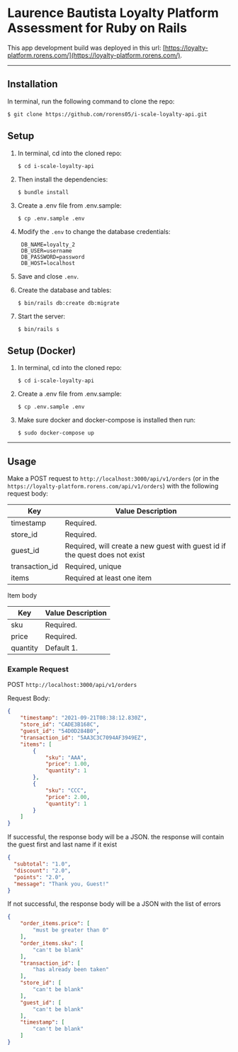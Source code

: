 # Laurence Bautista Loyalty Platform Assessment for Ruby on Rails

This app development build was deployed in this url: [https://loyalty-platform.rorens.com/](https://loyalty-platform.rorens.com/).

---

## Installation

In terminal, run the following command to clone the repo:

`$ git clone https://github.com/rorens05/i-scale-loyalty-api.git`

## Setup

1. In terminal, cd into the cloned repo:

   `$ cd i-scale-loyalty-api`

1. Then install the dependencies:

   `$ bundle install`

1. Create a .env file from .env.sample:

   `$ cp .env.sample .env`

1. Modify the `.env` to change the database credentials:

   ```
    DB_NAME=loyalty_2
    DB_USER=username
    DB_PASSWORD=password
    DB_HOST=localhost
   ```

1. Save and close `.env`.

1. Create the database and tables:

   `$ bin/rails db:create db:migrate`

1. Start the server:

   `$ bin/rails s`

## Setup (Docker)

1. In terminal, cd into the cloned repo:

   `$ cd i-scale-loyalty-api`

1. Create a .env file from .env.sample:

   `$ cp .env.sample .env`

1. Make sure docker and docker-compose is installed then run:

   `$ sudo docker-compose up`

---

## Usage

Make a POST request to `http://localhost:3000/api/v1/orders` (or in the `https://loyalty-platform.rorens.com/api/v1/orders`) with the following request body:

| Key                   | Value Description |
| ----------------------|-------------------|
| timestamp             | Required.         |
| store_id              | Required.          |
| guest_id              | Required, will create a new guest with guest id if the quest does not exist        |
| transaction_id        | Required, unique  |
| items                 | Required at least one item   |

Item body

| Key                   | Value Description |
| ----------------------|-------------------|
| sku                   | Required.         |
| price                 | Required.         |
| quantity              | Default 1.        |

### Example Request

POST `http://localhost:3000/api/v1/orders`

Request Body:

```json
{
    "timestamp": "2021-09-21T08:38:12.830Z",
    "store_id": "CADE3B168C", 
    "guest_id": "54D0D284B0",
    "transaction_id": "5AA3C3C7094AF3949EZ",
    "items": [
        {
            "sku": "AAA",
            "price": 1.00,
            "quantity": 1
        },
        {
            "sku": "CCC",
            "price": 2.00,
            "quantity": 1
        }
    ]
}
```

If successful, the response body will be a JSON. the response will contain the guest first and last name if it exist

```json
{
  "subtotal": "1.0",
  "discount": "2.0",
  "points": "2.0",
  "message": "Thank you, Guest!"
}
```

If not successful, the response body will be a JSON with the list of errors

```json
{
    "order_items.price": [
        "must be greater than 0"
    ],
    "order_items.sku": [
        "can't be blank"
    ],
    "transaction_id": [
        "has already been taken"
    ],
    "store_id": [
        "can't be blank"
    ],
    "guest_id": [
        "can't be blank"
    ],
    "timestamp": [
        "can't be blank"
    ]
}
```